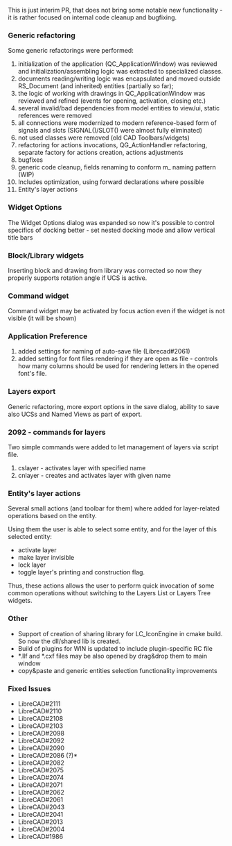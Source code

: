 This is just interim PR, that does not bring some notable new functionality - it is rather focused on internal code cleanup and bugfixing. 

### Generic refactoring

Some generic refactorings were performed: 

1) initialization of the application (QC_ApplicationWindow) was reviewed and initialization/assembling logic was extracted to specialized classes. 
2) documents reading/writing logic was encapsulated and moved outside RS_Document (and inherited) entities (partially so far);
3) the logic of working with drawings in QC_ApplicationWindow was reviewed and refined (events for opening, activation, closing etc.)
4) several invalid/bad dependencies from model entities to view/ui, static references were removed
5) all connections were modernized to modern reference-based form of signals and slots (SIGNAL()/SLOT() were almost fully eliminated)
6) not used classes were removed (old CAD Toolbars/widgets)
7) refactoring for actions invocations,  QG_ActionHandler refactoring, separate factory for actions creation, actions adjustments 
8) bugfixes
9) generic code cleanup, fields renaming to conform m_ naming pattern (WIP)
10) Includes optimization, using forward declarations where possible 
11) Entity's layer actions


### Widget Options
The Widget Options dialog was expanded so now it's possible to control specifics of docking better - set nested docking mode and allow vertical title bars

### Block/Library widgets
Inserting block and drawing from library was corrected so now they properly supports rotation angle if UCS is active.

### Command widget
Command widget may be activated by focus action even if the widget is not visible (it will be shown)

### Application Preference
1) added settings for naming of auto-save file (Librecad#2061)
2) added setting for font files rendering if they are open as file - controls how many columns should be used for rendering letters in the opened font's file.

### Layers export
Generic refactoring, more export options in the save dialog, ability to save also UCSs and Named Views as part of export. 

### 2092 - commands for layers
Two simple commands were added to let management of layers via script file. 

1) cslayer - activates layer with specified name
2) cnlayer - creates and activates layer with given name

### Entity's layer actions
Several small actions (and toolbar for them) where added for layer-related operations based on the entity. 

Using them the user is able to select some entity, and for the layer of this selected entity:
* activate layer
* make layer invisible
* lock layer
* toggle layer's printing and construction flag. 

Thus, these actions allows the user to perform quick invocation of some common operations without switching to the Layers List or Layers Tree widgets.  

### Other 

* Support of creation of sharing library for LC_IconEngine in cmake build. So now the dll/shared lib is created.
* Build of plugins for WIN is updated to include plugin-specific RC file
* *.llf and *.cxf files may be also opened by drag&drop them to main window
* copy&paste and generic entities selection functionality improvements

### Fixed Issues
* LibreCAD#2111
* LibreCAD#2110
* LibreCAD#2108
* LibreCAD#2103
* LibreCAD#2098
* LibreCAD#2092
* LibreCAD#2090
* LibreCAD#2086 (?)* 
* LibreCAD#2082
* LibreCAD#2075
* LibreCAD#2074
* LibreCAD#2071
* LibreCAD#2062
* LibreCAD#2061
* LibreCAD#2043
* LibreCAD#2041
* LibreCAD#2013
* LibreCAD#2004
* LibreCAD#1986
